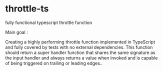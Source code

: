 # throttle-ts
fully functional typescript throttle function

Main goal :

Creating a highly performing throttle function implemented in TypeScript and fully covered by tests with no external dependencies. This function should return a super handler function that shares the same signature as the input handler and always returns a value when invoked and is capable of being triggered on trailing or leading edges..